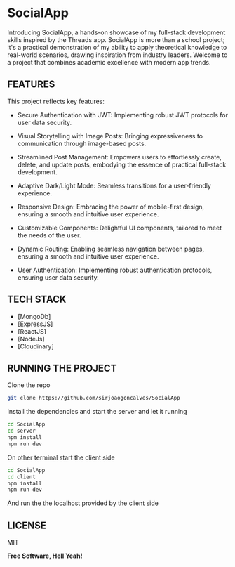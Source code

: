 # SocialApp

Introducing SocialApp, a hands-on showcase of my full-stack development skills inspired by the Threads app.
SocialApp is more than a school project; it's a practical demonstration of my ability to apply theoretical knowledge to real-world scenarios, drawing inspiration from industry leaders. Welcome to a project that combines academic excellence with modern app trends.

## FEATURES

 This project reflects key features:

- Secure Authentication with JWT: Implementing robust JWT protocols for user data security.

- Visual Storytelling with Image Posts: Bringing expressiveness to communication through image-based posts.

- Streamlined Post Management: Empowers users to effortlessly create, delete, and update posts, embodying the essence of practical full-stack development.

- Adaptive Dark/Light Mode: Seamless transitions for a user-friendly experience.

- Responsive Design: Embracing the power of mobile-first design, ensuring a smooth and intuitive user experience.

- Customizable Components: Delightful UI components, tailored to meet the needs of the user.

- Dynamic Routing: Enabling seamless navigation between pages, ensuring a smooth and intuitive user experience.

- User Authentication: Implementing robust authentication protocols, ensuring user data security.

## TECH STACK

- [MongoDb]
- [ExpressJS]
- [ReactJS]
- [NodeJs]
- [Cloudinary]

## RUNNING THE PROJECT

Clone the repo

```sh
git clone https://github.com/sirjoaogoncalves/SocialApp
```

Install the dependencies and start the server and let it running

```sh
cd SocialApp
cd server
npm install
npm run dev
```

On other terminal start the client side

```sh
cd SocialApp
cd client
npm install
npm run dev
```

And run the the localhost provided by the client side

## LICENSE

MIT

**Free Software, Hell Yeah!**




